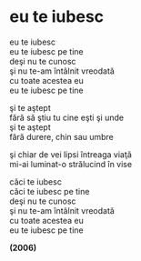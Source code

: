 # eu te iubesc

eu te iubesc  
eu te iubesc pe tine  
deşi nu te cunosc  
şi nu te-am întâlnit vreodată  
cu toate acestea eu  
eu te iubesc pe tine  

şi te aştept  
fără să ştiu tu cine eşti şi unde  
şi te aştept  
fără durere, chin sau umbre  

şi chiar de vei lipsi întreaga viaţă  
mi-ai luminat-o strălucind în vise  

căci te iubesc  
căci te iubesc pe tine  
deşi nu te cunosc  
şi nu te-am întâlnit vreodată  
cu toate acestea eu  
eu te iubesc pe tine  

**(2006)**
